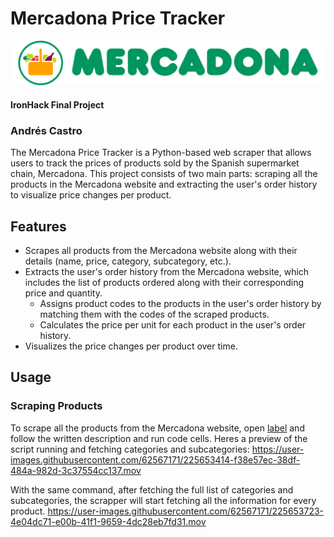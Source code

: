 # Mercadona Price Tracker
![Mercadona logo](media/Logo_Mercadona_(color-300-alpha).png)
#### IronHack Final Project
### Andrés Castro

The Mercadona Price Tracker is a Python-based web scraper that allows users to track the prices of products sold by the Spanish supermarket chain, Mercadona. This project consists of two main parts: scraping all the products in the Mercadona website and extracting the user's order history to visualize price changes per product.

## Features
 - Scrapes all products from the Mercadona website along with their details (name, price, category, subcategory, etc.).
 - Extracts the user's order history from the Mercadona website, which includes the list of products ordered along with their corresponding price and quantity.
    - Assigns product codes to the products in the user's order history by matching them with the codes of the scraped products.
    - Calculates the price per unit for each product in the user's order history.
 - Visualizes the price changes per product over time.


## Usage

### Scraping Products

To scrape all the products from the Mercadona website, open [label](mercadona/scraping/mercadona_scraper.ipynb) and follow the written description and run code cells. Heres a preview of the script running and fetching categories and subcategories:
https://user-images.githubusercontent.com/62567171/225653414-f38e57ec-38df-484a-982d-3c37554cc137.mov

With the same command, after fetching the full list of categories and subcategories, the scrapper will start fetching all the information for every product.
https://user-images.githubusercontent.com/62567171/225653723-4e04dc71-e00b-41f1-9659-4dc28eb7fd31.mov

